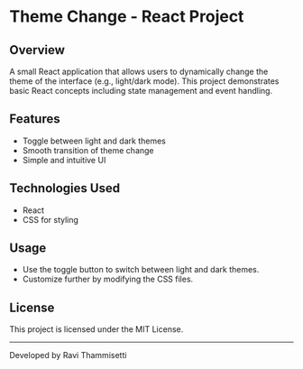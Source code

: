 # Theme Change - React Project

## Overview
A small React application that allows users to dynamically change the theme of the interface (e.g., light/dark mode). This project demonstrates basic React concepts including state management and event handling.

## Features
- Toggle between light and dark themes
- Smooth transition of theme change
- Simple and intuitive UI

## Technologies Used
- React
- CSS for styling

## Usage
- Use the toggle button to switch between light and dark themes.
- Customize further by modifying the CSS files.


## License
This project is licensed under the MIT License.

---

Developed by  Ravi Thammisetti
